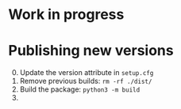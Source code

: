 # Work in progress

# Publishing new versions

0. Update the version attribute in `setup.cfg`
1. Remove previous builds: `rm -rf ./dist/`
1. Build the package: `python3 -m build`
2. 